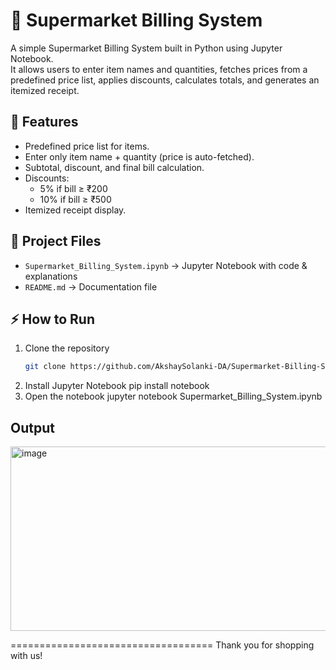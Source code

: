
# 🛒 Supermarket Billing System

A simple Supermarket Billing System built in Python using Jupyter Notebook.  
It allows users to enter item names and quantities, fetches prices from a predefined price list, applies discounts, calculates totals, and generates an itemized receipt.

## 🚀 Features
- Predefined price list for items.
- Enter only item name + quantity (price is auto-fetched).
- Subtotal, discount, and final bill calculation.
- Discounts:
  - 5% if bill ≥ ₹200
  - 10% if bill ≥ ₹500
- Itemized receipt display.

## 📂 Project Files
- `Supermarket_Billing_System.ipynb` → Jupyter Notebook with code & explanations
- `README.md` → Documentation file

## ⚡ How to Run
1. Clone the repository  
   ```bash
   git clone https://github.com/AkshaySolanki-DA/Supermarket-Billing-System-Python
  2. Install Jupyter Notebook
     pip install notebook
3. Open the notebook
   jupyter notebook Supermarket_Billing_System.ipynb

 ## Output
<img width="545" height="295" alt="image" src="https://github.com/user-attachments/assets/bbafcd64-985a-459f-a9d1-d47d3c509ce0" />


===================================
Thank you for shopping with us!
